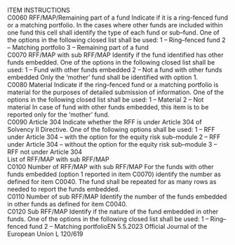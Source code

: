  
ITEM  INSTRUCTIONS  
C0060  RFF/MAP/Remaining part of a 
fund  Indicate if it is a ring-fenced fund or a matching portfolio. In the cases where 
other funds are included within one fund this cell shall identify the type of each 
fund or sub–fund. One of the options in the following closed list shall be used: 
1 – Ring–fenced fund 
2 – Matching portfolio 
3 – Remaining part of a fund  
C0070  RFF/MAP with sub RFF/MAP  Identify if the fund identified has other funds embedded. One of the options in the 
following closed list shall be used: 
1 – Fund with other funds embedded 
2 – Not a fund with other funds embedded 
Only the ‘mother’ fund shall be identified with option 1.  
C0080  Material  Indicate if the ring–fenced fund or a matching portfolio is material for the 
purposes of detailed submission of information. One of the options in the 
following closed list shall be used: 
1 – Material 
2 – Not material 
In case of fund with other funds embedded, this item is to be reported only for 
the ‘mother’ fund.  
C0090  Article 304  Indicate whether the RFF is under Article 304 of Solvency II Directive. One of the 
following options shall be used: 
1 – RFF under Article 304 – with the option for the equity risk sub–module 
2 – RFF under Article 304 – without the option for the equity risk sub–module 
3 – RFF not under Article 304  
List of RFF/MAP with sub RFF/MAP  
C0100  Number of RFF/MAP with sub 
RFF/MAP  For the funds with other funds embedded (option 1 reported in item C0070) 
identify the number as defined for item C0040. 
The fund shall be repeated for as many rows as needed to report the funds 
embedded.  
C0110  Number of sub RFF/MAP  Identify the number of the funds embedded in other funds as defined for item 
C0040.  
C0120  Sub RFF/MAP  Identify if the nature of the fund embedded in other funds. One of the options in 
the following closed list shall be used: 
1 – Ring–fenced fund 
2 – Matching portfolioEN  5.5.2023 Official Journal of the European Union L 120/619